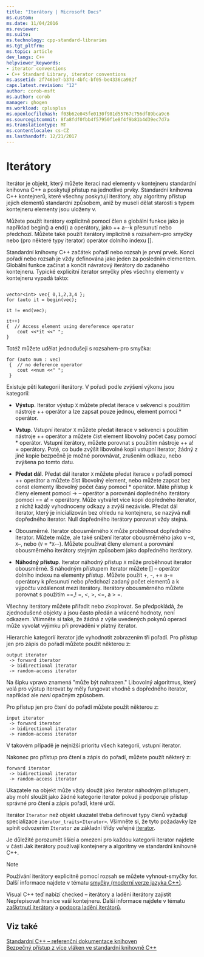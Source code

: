 ```yaml
---
title: "Iterátory | Microsoft Docs"
ms.custom: 
ms.date: 11/04/2016
ms.reviewer: 
ms.suite: 
ms.technology: cpp-standard-libraries
ms.tgt_pltfrm: 
ms.topic: article
dev_langs: C++
helpviewer_keywords:
- iterator conventions
- C++ Standard Library, iterator conventions
ms.assetid: 2f746be7-b37d-4bfc-bf05-be4336ca982f
caps.latest.revision: "12"
author: corob-msft
ms.author: corob
manager: ghogen
ms.workload: cplusplus
ms.openlocfilehash: f03b62e045fe0130f981d55767c756df89bca9c6
ms.sourcegitcommit: 8fa8fdf0fbb4f57950f1e8f4f9b81b4d39ec7d7a
ms.translationtype: MT
ms.contentlocale: cs-CZ
ms.lasthandoff: 12/21/2017
---
```

# <a name="iterators"></a>Iterátory
Iterátor je objekt, který můžete iteraci nad elementy v kontejneru standardní knihovna C++ a poskytují přístup na jednotlivé prvky. Standardní knihovna C++ kontejnerů, které všechny poskytují iterátory, aby algoritmy přístup jejich elementů standardní způsobem, aniž by museli dělat starosti s typem kontejneru elementy jsou uloženy v.  
  
 Můžete použít iterátory explicitně pomocí člen a globální funkce jako je například begin() a end() a operátory, jako ++ a--k přesunutí nebo předchozí. Můžete také použít iterátory implicitně s rozsahem-pro smyčky nebo (pro některé typy iterator) operátor dolního indexu [].  
  
 Standardní knihovny C++ začátek pořadí nebo rozsah je první prvek. Konci pořadí nebo rozsah je vždy definována jako jeden za posledním elementem. Globální funkce začínat a končit návratový iterátory do zadaného kontejneru. Typické explicitní iterator smyčky přes všechny elementy v kontejneru vypadá takto:  
  
```  
 
vector<int> vec{ 0,1,2,3,4 };  
for (auto it = begin(vec);

it != end(vec);

it++)  
{  // Access element using dereference operator
    cout <<*it <<" ";  
}  
```  
  
 Totéž můžete udělat jednodušeji s rozsahem-pro smyčka:  
  
```  
for (auto num : vec)  
 {  // no deference operator
    cout <<num <<" ";  
 }  
```  
  
 Existuje pěti kategorií iterátory. V pořadí podle zvýšení výkonu jsou kategorií:  
  
- **Výstup**. Iterátor výstup `X` můžete předat iterace v sekvenci s použitím nástroje ++ operátor a lze zapsat pouze jednou, element pomocí * operátor.  
  
- **Vstup**. Vstupní iterator `X` můžete předat iterace v sekvenci s použitím nástroje ++ operátor a můžete číst element libovolný počet časy pomocí * operátor. Vstupní iterátory, můžete porovnat s použitím nástroje ++ a! = operátory. Poté, co bude zvýšit libovolné kopii vstupní iterator, žádný z jiné kopie bezpečně je možné porovnávat, zrušením odkazu, nebo zvýšena po tomto datu.  
  
- **Předat dál**. Předat dál iterator `X` můžete předat iterace v pořadí pomocí ++ operátor a můžete číst libovolný element, nebo můžete zapsat bez const elementy libovolný počet časy pomocí * operátor. Máte přístup k členy element pomocí -> – operátor a porovnání dopředného iterátory pomocí == a! = operátory. Může vytvářet více kopií dopředného iterator, z nichž každý vyhodnoceny odkazy a zvýší nezávisle. Předat dál iterator, který je inicializován bez ohledu na kontejneru, se nazývá null dopředného iterator. Null dopředného iterátory porovnat vždy stejná.  
  
-   Obousměrné. Iterator obousměrného `X` může proběhnout dopředného iterator. Můžete může, ale také snížení iterator obousměrného jako v –`X`, `X`–, nebo (`V` = *`X`--). Můžete používat členy element a porovnání obousměrného iterátory stejným způsobem jako dopředného iterátory.  
  
- **Náhodný přístup**. Iterator náhodný přístup `X` může proběhnout iterator obousměrné. S náhodným přístupem iterator můžete [] – operátor dolního indexu na elementy přístup. Můžete použít +, -, += a-= operátory k přesunutí nebo předchozí zadaný počet elementů a k výpočtu vzdálenost mezi iterátory. Iterátory obousměrného můžete porovnat s použitím ==,! =, \<, >, \<=, a > =.  
  
 Všechny iterátory můžete přiřadit nebo zkopírovat. Se předpokládá, že zjednodušené objekty a jsou často předán a vrácené hodnoty, není odkazem. Všimněte si také, že žádná z výše uvedených pokynů operací může vyvolat výjimku při provádění v platný iterator.  
  
 Hierarchie kategorií iterator jde vyhodnotit zobrazením tři pořadí. Pro přístup jen pro zápis do pořadí můžete použít některou z:  
  
```  
output iterator  
 -> forward iterator  
 -> bidirectional iterator  
 -> random-access iterator  
```  
  
 Na šipku vpravo znamená "může být nahrazen." Libovolný algoritmus, který volá pro výstup iterovat by měly fungovat vhodně s dopředného iterator, například ale *není* opačným způsobem.  
  
 Pro přístup jen pro čtení do pořadí můžete použít některou z:  
  
```  
input iterator  
 -> forward iterator  
 -> bidirectional iterator  
 -> random-access iterator  
```  
  
 V takovém případě je nejnižší prioritu všech kategorií, vstupní iterator.  
  
 Nakonec pro přístup pro čtení a zápis do pořadí, můžete použít některý z:  
  
```  
forward iterator  
 -> bidirectional iterator  
 -> random-access iterator  
```  
  
 Ukazatele na objekt může vždy sloužit jako iterator náhodným přístupem, aby mohl sloužit jako žádné kategorie iterator pokud ji podporuje přístup správné pro čtení a zápis pořadí, které určí.  
  
 Iterátor `Iterator` než objekt ukazatel třeba definovat typy členů vyžadují specializace `iterator_traits<Iterator>`. Všimněte si, že tyto požadavky lze splnit odvozením `Iterator` ze základní třídy veřejné [iterator](../standard-library/iterator-struct.md).  
  
 Je důležité porozumět lišící a omezení pro každou kategorii iterator najdete v části Jak iterátory používají kontejnery a algoritmy ve standardní knihovně C++.  
  
> [!NOTE]
>  Používání iterátory explicitně pomocí rozsah se můžete vyhnout-smyčky for. Další informace najdete v tématu [smyčky (moderní verze jazyka C++)](http://msdn.microsoft.com/en-us/b1b2779c-750e-4576-a514-a84178eae9da).  
  
 Visual C++ teď nabízí checked – iterátory a ladění iterátory zajistit Nepřepisovat hranice vaší kontejneru. Další informace najdete v tématu [zaškrtnutí iterátory](../standard-library/checked-iterators.md) a [podpora ladění iterátorů](../standard-library/debug-iterator-support.md).  
  
## <a name="see-also"></a>Viz také  
 [Standardní C++ – referenční dokumentace knihoven](../standard-library/cpp-standard-library-reference.md)   
 [Bezpečný přístup z více vláken ve standardní knihovně C++](../standard-library/thread-safety-in-the-cpp-standard-library.md)

